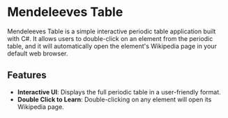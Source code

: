 # Mendeleeves Table

Mendeleeves Table is a simple interactive periodic table application built with C#. 
It allows users to double-click on an element from the periodic table, and it will automatically open the element's Wikipedia page in your default web browser. 

## Features
- **Interactive UI**: Displays the full periodic table in a user-friendly format.
- **Double Click to Learn**: Double-clicking on any element will open its Wikipedia page.

